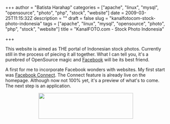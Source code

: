 +++
author = "Batista Harahap"
categories = ["apache", "linux", "mysql", "opensource", "photo", "php", "stock", "website"]
date = 2009-03-25T11:15:32Z
description = ""
draft = false
slug = "kanalfotocom-stock-photo-indonesia"
tags = ["apache", "linux", "mysql", "opensource", "photo", "php", "stock", "website"]
title = "KanalFOTO.com - Stock Photo Indonesia"

+++


This website is aimed as THE portal of Indonesian stock photos. Currently still in the process of piecing it all together. What I can tell you, it's a purebred of OpenSource magic and <a href="http://www.facebook.com" target="_blank">Facebook</a> will be its best friend.

A first for me to incorporate Facebook wonders with websites. My first start was <a href="http://developers.facebook.com/connect.php" target="_blank">Facebook Connect</a>. The Connect feature is already live on the homepage. Although now not 100% yet, it's a preview of what's to come. The next step is an application.
<p style="text-align: center;"><a href="http://www.bango29.com/go/wp-content/uploads/2009/03/kanalfoto.jpg"><img class="alignnone size-medium wp-image-117" title="KanalFOTO.com" src="http://www.bango29.com/go/wp-content/uploads/2009/03/kanalfoto.jpg" alt="" width="296" height="81" /></a></p>